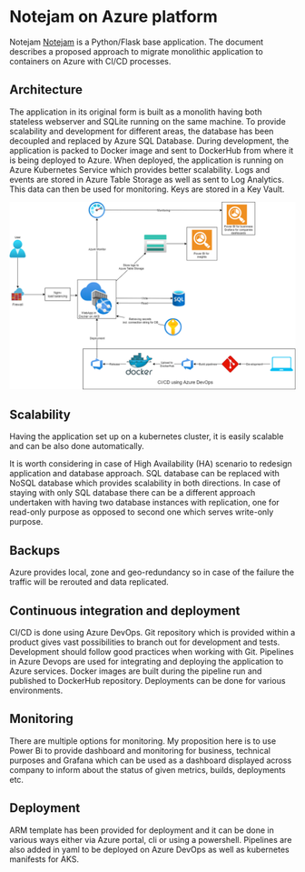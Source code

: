 # Notejam on Azure platform
 
Notejam [Notejam](https://github.com/komarserjio/notejam) is a Python/Flask base application.
The document describes a proposed approach to migrate monolithic application to containers on Azure with CI/CD processes.
 
## Architecture
 
The application in its original form is built as a monolith having both stateless webserver and SQLite running on the same machine. To provide scalability and development for different areas, the database has been decoupled and replaced by Azure SQL Database. During development, the application is packed to Docker image and sent to DockerHub from where it is being deployed to Azure. When deployed, the application is running on Azure Kubernetes Service which provides better scalability. Logs and events are stored in Azure Table Storage as well as sent to Log Analytics. This data can then be used for monitoring. Keys are stored in a Key Vault.
 
![Architecture](/architecture/architecture.png)
 
## Scalability
 
Having the application set up on a kubernetes cluster, it is easily scalable and can be also done automatically.
 
It is worth considering in case of High Availability (HA) scenario to redesign application and database approach. SQL database can be replaced with NoSQL database which provides scalability in both directions. In case of staying with only SQL database there can be a different approach undertaken with having two database instances with replication, one for read-only purpose as opposed to second one which serves write-only purpose.
 
## Backups
 
Azure provides local, zone and geo-redundancy so in case of the failure the traffic will be rerouted and data replicated.
 
## Continuous integration and deployment
 
CI/CD is done using Azure DevOps. Git repository which is provided within a product gives vast possibilities to branch out for development and tests. Development should follow good practices when working with Git. Pipelines in Azure Devops are used for integrating and deploying the application to Azure services. Docker images are built during the pipeline run and published to DockerHub repository. Deployments can be done for various environments.
 
## Monitoring
 
There are multiple options for monitoring. My proposition here is to use Power Bi to provide dashboard and monitoring for business, technical purposes and Grafana which can be used as a dashboard displayed across company to inform about the status of given metrics, builds, deployments etc.
 
## Deployment
 
ARM template has been provided for deployment and it can be done in various ways either via Azure portal, cli or using a powershell. Pipelines are also added in yaml to be deployed on Azure DevOps as well as kubernetes manifests for AKS.
